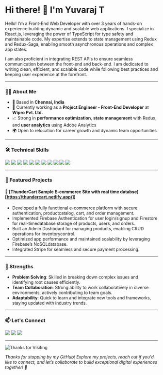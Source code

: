 # Hi there! 👋 I'm Yuvaraj T

Hello! I'm a Front-End Web Developer with over 3 years of hands-on experience building dynamic and scalable web applications. I specialize in React.js, leveraging the power of TypeScript for type safety and maintainable code. My expertise extends to state management using Redux and Redux-Saga, enabling smooth asynchronous operations and complex app states.

I am also proficient in integrating REST APIs to ensure seamless communication between the front-end and back-end. I am dedicated to writing clean, efficient, and scalable code while following best practices and keeping user experience at the forefront.

---

### 👨‍💼 About Me

- 📍 Based in **Chennai, India**
- 🚀 Currently working as a **Project Engineer - Front-End Developer** at **Wipro Pvt. Ltd.**
- 📈 Strong in **performance optimization**, **state management** with Redux, and **user analytics** using Adobe Analytics
- 🌍 Open to relocation for career growth and dynamic team opportunities

---

### 🛠️ Technical Skills

<p align="left">
  <img src="https://img.shields.io/badge/HTML5-E34F26?style=flat&logo=html5&logoColor=white" />
  <img src="https://img.shields.io/badge/CSS3-%231572B6.svg?style=flat&logo=css3&logoColor=white" />
  <img src="https://img.shields.io/badge/JavaScript-%23F7DF1E.svg?style=flat&logo=javascript&logoColor=black" />
  <img src="https://img.shields.io/badge/TypeScript-%23007ACC.svg?style=flat&logo=typescript&logoColor=white" />
  <img src="https://img.shields.io/badge/React-%2320232a.svg?style=flat&logo=react&logoColor=%2361DAFB" />
  <img src="https://img.shields.io/badge/Redux-%23593d88.svg?style=flat&logo=redux&logoColor=white" />
  <img src="https://img.shields.io/badge/Node.js-43853D?style=flat&logo=node-dot-js&logoColor=white" />
  <img src="https://img.shields.io/badge/Express.js-%23404d59.svg?style=flat&logo=express&logoColor=%2361DAFB" />
  <img src="https://img.shields.io/badge/MySQL-%2300f.svg?style=flat&logo=mysql&logoColor=white" />
  <img src="https://img.shields.io/badge/Jest-C21325?style=flat&logo=jest&logoColor=white" />
  <img src="https://img.shields.io/badge/Adobe%20Analytics-2A2A2A?style=flat&logo=adobe&logoColor=white" />
</p>

---
### 🚀 Featured Projects

#### 🔹 [ThunderCart Sample E-commerec Site with real time databse] [https://thundercart.netlify.app/])
- Developed a fully functional e-commerce platform with secure authentication, productcatalog, cart, and order management.
- Implemented Firebase Authentication for user login/signup and Firestore for real-timedatabase storage of products, users, and orders.
- Built an Admin Dashboard for managing products, enabling CRUD operations for inventorycontrol.
- Optimized app performance and maintained scalability by leveraging Firebase’s NoSQLdatabase.
- Integrated Stripe for seamless and secure payment processing.
---

### 🧠 Strengths

- **Problem Solving**: Skilled in breaking down complex issues and identifying root causes efficiently.
- **Team Collaboration**: Strong ability to work collaboratively in diverse environments, actively contributing to team goals.
- **Adaptability**: Quick to learn and integrate new tools and frameworks, staying updated with industry trends.

---

### 📫 Let's Connect

<p align="left"> 
  <a href="mailto:thirujayamy4@gmail.com"><img src="https://img.shields.io/badge/Email-D14836?style=for-the-badge&logo=gmail&logoColor=white"></a> 
  <a href="https://www.linkedin.com/in/yuvaraj-t-229a58333"><img src="https://img.shields.io/badge/LinkedIn-0077B5?style=for-the-badge&logo=linkedin&logoColor=white"></a> 
  <a href="https://api.whatsapp.com/send/?phone=8248188430&text=Hi Hari"><img src="https://img.shields.io/badge/WhatsApp-25D366?style=for-the-badge&logo=whatsapp&logoColor=white" /></a> 
</p>

---

![Thanks for Visiting](https://media.giphy.com/media/hvRJCLFzcasrR4ia7z/giphy.gif)

*Thanks for stopping by my GitHub! Explore my projects, reach out if you'd like to connect, and let’s collaborate to build exceptional digital experiences together! 🚀*
